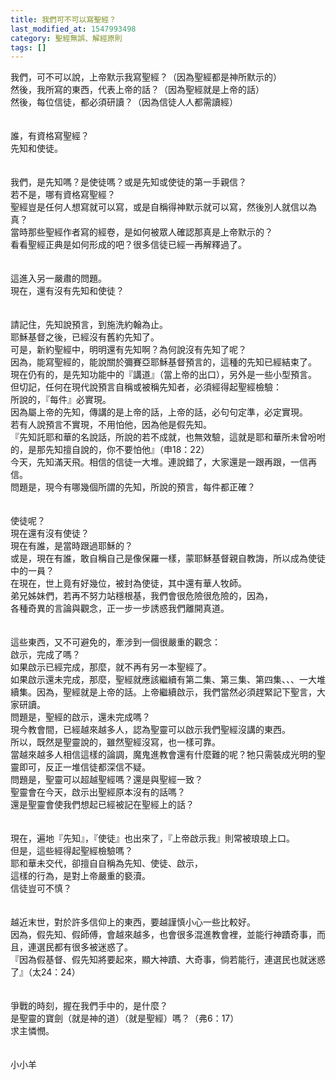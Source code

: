 ```yaml
---
title: 我們可不可以寫聖經？
last_modified_at: 1547993498
category: 聖經無誤、解經原則
tags: []
---
```


<p>我們，可不可以說，上帝默示我寫聖經？（因為聖經都是神所默示的）<br/>然後，我所寫的東西，代表上帝的話？（因為聖經就是上帝的話）<br/>然後，每位信徒，都必須研讀？（因為信徒人人都需讀經）<br/><br/><br/><!--more-->誰，有資格寫聖經？<br/>先知和使徒。<br/><br/><br/>我們，是先知嗎？是使徒嗎？或是先知或使徒的第一手親信？<br/>若不是，哪有資格寫聖經？<br/>聖經豈是任何人想寫就可以寫，或是自稱得神默示就可以寫，然後別人就信以為真？<br/>當時那些聖經作者寫的經卷，是如何被眾人確認那真是上帝默示的？<br/>看看聖經正典是如何形成的吧？很多信徒已經一再解釋過了。<br/><br/><br/>這進入另一嚴肅的問題。<br/>現在，還有沒有先知和使徒？<br/><br/><br/>請記住，先知說預言，到施洗約翰為止。<br/>耶穌基督之後，已經沒有舊約先知了。<br/>可是，新約聖經中，明明還有先知啊？為何說沒有先知了呢？<br/>因為，能寫聖經的，能說關於彌賽亞耶穌基督預言的，這種的先知已經結束了。<br/>現在仍有的，是先知功能中的『講道』（當上帝的出口），另外是一些小型預言。<br/>但切記，任何在現代說預言自稱或被稱先知者，必須經得起聖經檢驗：<br/>所說的，『每件』必實現。<br/>因為屬上帝的先知，傳講的是上帝的話，上帝的話，必句句定準，必定實現。<br/>若有人說預言不實現，不用怕他，因為他是假先知。<br/>『先知託耶和華的名說話，所說的若不成就，也無效驗，這就是耶和華所未曾吩咐的，是那先知擅自說的，你不要怕他』（申18：22）<br/>今天，先知滿天飛。相信的信徒一大堆。連說錯了，大家還是一跟再跟，一信再信。<br/>問題是，現今有哪幾個所謂的先知，所說的預言，每件都正確？<br/><br/><br/>使徒呢？<br/>現在還有沒有使徒？<br/>現在有誰，是當時跟過耶穌的？<br/>或是，現在有誰，敢自稱自己是像保羅一樣，蒙耶穌基督親自教誨，所以成為使徒中的一員？<br/>在現在，世上竟有好幾位，被封為使徒，其中還有華人牧師。<br/>弟兄姊妹們，若再不努力站穩根基，我們會很危險很危險的，因為，<br/>各種奇異的言論與觀念，正一步一步誘惑我們離開真道。<br/><br/><br/>這些東西，又不可避免的，牽涉到一個很嚴重的觀念：<br/>啟示，完成了嗎？<br/>如果啟示已經完成，那麼，就不再有另一本聖經了。<br/>如果啟示還未完成，那麼，聖經就應該繼續有第二集、第三集、第四集、、、一大堆續集。因為，聖經就是上帝的話。上帝繼續啟示，我們當然必須趕緊記下聖言，大家研讀。<br/>問題是，聖經的啟示，還未完成嗎？<br/>現今教會間，已經越來越多人，認為聖靈可以啟示我們聖經沒講的東西。<br/>所以，既然是聖靈說的，雖然聖經沒寫，也一樣可靠。<br/>當越來越多人相信這樣的論調，魔鬼進教會還有什麼難的呢？牠只需裝成光明的聖靈即可，反正一堆信徒都深信不疑。<br/>問題是，聖靈可以超越聖經嗎？還是與聖經一致？<br/>聖靈會在今天，啟示出聖經原本沒有的話嗎？<br/>還是聖靈會使我們想起已經被記在聖經上的話？<br/><br/><br/>現在，遍地『先知』，『使徒』也出來了，『上帝啟示我』則常被琅琅上口。<br/>但是，這些經得起聖經檢驗嗎？<br/>耶和華未交代，卻擅自自稱為先知、使徒、啟示，<br/>這樣的行為，是對上帝嚴重的褻瀆。<br/>信徒豈可不慎？<br/><br/><br/>越近末世，對於許多信仰上的東西，要越謹慎小心一些比較好。<br/>因為，假先知、假師傅，會越來越多，也會很多混進教會裡，並能行神蹟奇事，而且，連選民都有很多被迷惑了。<br/>『因為假基督、假先知將要起來，顯大神蹟、大奇事，倘若能行，連選民也就迷惑了』（太24：24）<br/><br/><br/>爭戰的時刻，握在我們手中的，是什麼？<br/>是聖靈的寶劍（就是神的道）（就是聖經）嗎？（弗6：17）<br/>求主憐憫。<br/><br/><br/>小小羊<br/></p><p> </p><br/><br/><br/>
